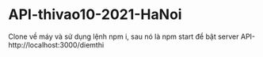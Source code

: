 # API-thivao10-2021-HaNoi

Clone về máy và sử dụng lệnh npm i, sau nó là npm start để bật server API-http://localhost:3000/diemthi

